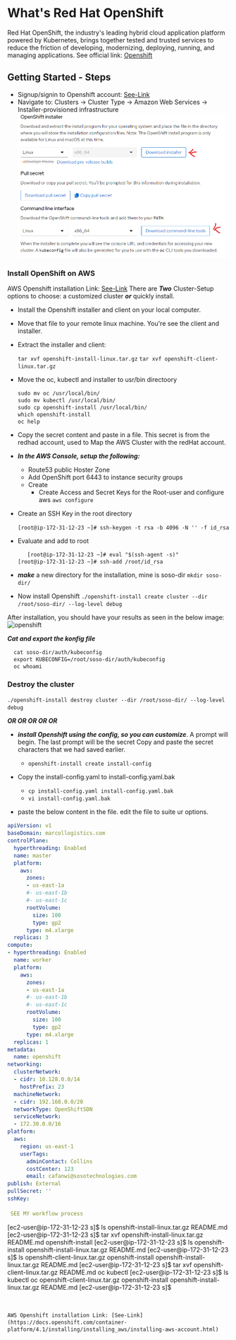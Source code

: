 # What's Red Hat OpenShift
Red Hat OpenShift, the industry's leading hybrid cloud application platform powered by Kubernetes, 
brings together tested and trusted services to reduce the friction of developing, modernizing,
deploying, running, and managing applications. 
See official link: [Openshift](https://www.redhat.com/en/technologies/cloud-computing/openshift)

## Getting Started - Steps
- Signup/signin to Openshift account: [See-Link](https://cloud.redhat.com/openshift/install)
- Navigate to: Clusters -> Cluster Type -> Amazon Web Services -> Installer-provisioned infrastructure
   ![openshift](photos/install.png)

### Install OpenShift on AWS
AWS Openshift installation Link: [See-Link](https://console.redhat.com/openshift/install/aws/installer-provisioned)
There are ***Two*** Cluster-Setup options to choose: a customized cluster ***or*** quickly install.

  - Install the Openshift installer and client on your local computer.
  - Move that file to your remote linux machine. You're see the client and installer.
  - Extract the installer and client: 

     ```tar xvf openshift-install-linux.tar.gz```
     ```tar xvf openshift-client-linux.tar.gz```

  - Move the oc, kubectl and installer to usr/bin directoory

    ```
    sudo mv oc /usr/local/bin/
    sudo mv kubectl /usr/local/bin/
    sudo cp openshift-install /usr/local/bin/
    which openshift-install
    oc help
    ```

  - Copy the secret content and paste in a file. This secret is from the redhad account, 
    used to Map the AWS Cluster with the redHat account.
  - ***In the AWS Console, setup the following:***
      - Route53 public Hoster Zone
      - Add OpenShift port 6443 to instance security groups
      - Create 
        - Create Access and Secret Keys for the Root-user and configure aws
          ```aws configure```

  - Create an SSH Key in the root directory

    ```[root@ip-172-31-12-23 ~]# ssh-keygen -t rsa -b 4096 -N '' -f id_rsa```

  - Evaluate and add to root

    ```
       [root@ip-172-31-12-23 ~]# eval "$(ssh-agent -s)"
    [root@ip-172-31-12-23 ~]# ssh-add /root/id_rsa
    ```
   - ***make*** a new directory for the installation, mine is soso-dir
   ```mkdir soso-dir/```
  
  - Now install Openshift
  ```./openshift-install create cluster --dir /root/soso-dir/ --log-level debug``` 

  After installation, you should have your results as seen in the below image:
  ![openshift](photos/install1.png)

  ***Cat and export the konfig file***
  
  ```
    cat soso-dir/auth/kubeconfig
    export KUBECONFIG=/root/soso-dir/auth/kubeconfig
    oc whoami
  ```
  ### Destroy the cluster
  ```./openshift-install destroy cluster --dir /root/soso-dir/ --log-level debug``` 


  ***OR OR OR OR OR***
  
  - ***install Openshift using the config, so you can customize***. 
    A prompt will begin. The last prompt will be the secret
    Copy and paste the secret characters that we had saved earlier.
      - ```openshift-install create install-config``` 

  - Copy the install-config.yaml to install-config.yaml.bak
      - ```cp install-config.yaml install-config.yaml.bak```
      - ```vi install-config.yaml.bak```

  - paste the below content in the file. edit the file to suite ur options.
```yaml
apiVersion: v1
baseDomain: marcollogistics.com
controlPlane:
  hyperthreading: Enabled
  name: master
  platform:
    aws:
      zones:
      - us-east-1a
      #- us-east-1b
      #- us-east-1c
      rootVolume:
        size: 100
        type: gp2
      type: m4.xlarge
  replicas: 3
compute:
- hyperthreading: Enabled
  name: worker
  platform:
    aws:
      zones:
      - us-east-1a
      #- us-east-1b
      #- us-east-1c
      rootVolume:
        size: 100
        type: gp2
      type: m4.xlarge
  replicas: 1
metadata:
  name: openshift
networking:
  clusterNetwork:
  - cidr: 10.128.0.0/14
    hostPrefix: 23
  machineNetwork:
  - cidr: 192.168.0.0/20
  networkType: OpenShiftSDN
  serviceNetwork:
  - 172.30.0.0/16
platform:
  aws:
    region: us-east-1
    userTags:
      adminContact: Collins
      costCenter: 123
      email: cafanwi@sosotechnologies.com
publish: External
pullSecret: ''
sshKey: 

 SEE MY workflow process

 ```
 [ec2-user@ip-172-31-12-23 s]$ ls
 openshift-install-linux.tar.gz  README.md
 [ec2-user@ip-172-31-12-23 s]$ tar xvf openshift-install-linux.tar.gz 
 README.md
 openshift-install
 [ec2-user@ip-172-31-12-23 s]$ ls
 openshift-install  openshift-install-linux.tar.gz  README.md
 [ec2-user@ip-172-31-12-23 s]$ ls
 openshift-client-linux.tar.gz  openshift-install  openshift-install-linux.tar.gz  README.md
 [ec2-user@ip-172-31-12-23 s]$ tar xvf openshift-client-linux.tar.gz 
 README.md
 oc
 kubectl
 [ec2-user@ip-172-31-12-23 s]$ ls
 kubectl  oc  openshift-client-linux.tar.gz  openshift-install  openshift-install-linux.tar.gz  README.md
 [ec2-user@ip-172-31-12-23 s]$ 
```


AWS Openshift installation Link: [See-Link](https://docs.openshift.com/container-platform/4.1/installing/installing_aws/installing-aws-account.html)



